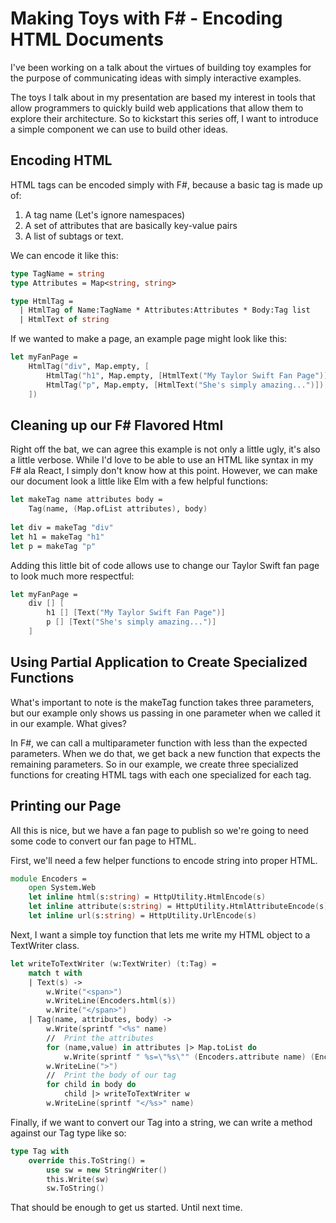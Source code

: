 # Making Toys with F# - Encoding HTML Documents

I've been working on a talk about the virtues of building toy examples for the purpose
of communicating ideas with simply interactive examples.

The toys I talk about in my presentation are based my interest in tools that allow 
programmers to quickly build web applications that allow them to explore their 
architecture.  So to kickstart this series off, I want to introduce a simple 
component we can use to build other ideas.

## Encoding HTML

HTML tags can be encoded simply with F#, because a basic tag is made up of:

1. A tag name (Let's ignore namespaces)
2. A set of attributes that are basically key-value pairs
3. A list of subtags or text.

We can encode it like this:

````fsharp
type TagName = string
type Attributes = Map<string, string>

type HtmlTag = 
  | HtmlTag of Name:TagName * Attributes:Attributes * Body:Tag list
  | HtmlText of string
````

If we wanted to make a page, an example page might look like this:

````fsharp
let myFanPage =
    HtmlTag("div", Map.empty, [
        HtmlTag("h1", Map.empty, [HtmlText("My Taylor Swift Fan Page")])
        HtmlTag("p", Map.empty, [HtmlText("She's simply amazing...")])
    ])
````

## Cleaning up our F# Flavored Html

Right off the bat, we can agree this example is not only a little ugly, it's also a little verbose.
While I'd love to be able to use an HTML like syntax in my F# ala React, I simply don't know how at this point.
However, we can make our document look a little like Elm with a few helpful functions:

````fsharp
let makeTag name attributes body = 
    Tag(name, (Map.ofList attributes), body)    
    
let div = makeTag "div"
let h1 = makeTag "h1"
let p = makeTag "p"
````

Adding this little bit of code allows use to change our Taylor Swift fan page to look much more respectful:

````fsharp
let myFanPage =
    div [] [
        h1 [] [Text("My Taylor Swift Fan Page")]
        p [] [Text("She's simply amazing...")]
    ]
````

## Using Partial Application to Create Specialized Functions

What's important to note is the makeTag function takes three parameters, but our example only shows us passing 
in one parameter when we called it in our example.  What gives?

In F#, we can call a multiparameter function with less than the expected parameters.  When we do that, we get back a
new function that expects the remaining parameters.  So in our example, we create three specialized functions for creating
HTML tags with each one specialized for each tag.

## Printing our Page

All this is nice, but we have a fan page to publish so we're going to need some code to convert our fan page to HTML.

First, we'll need a few helper functions to encode string into proper HTML.

````fsharp
module Encoders =
    open System.Web
    let inline html(s:string) = HttpUtility.HtmlEncode(s)
    let inline attribute(s:string) = HttpUtility.HtmlAttributeEncode(s)
    let inline url(s:string) = HttpUtility.UrlEncode(s)
````

Next, I want a simple toy function that lets me write my HTML object to a TextWriter class.

````fsharp
let writeToTextWriter (w:TextWriter) (t:Tag) =
    match t with
    | Text(s) -> 
        w.Write("<span>")
        w.WriteLine(Encoders.html(s))
        w.Write("</span>")        
    | Tag(name, attributes, body) -> 
        w.Write(sprintf "<%s" name)
        //  Print the attributes
        for (name,value) in attributes |> Map.toList do
            w.Write(sprintf " %s=\"%s\"" (Encoders.attribute name) (Encoders.attribute value))
        w.WriteLine(">")
        //  Print the body of our tag
        for child in body do
            child |> writeToTextWriter w
        w.WriteLine(sprintf "</%s>" name)
````

Finally, if we want to convert our Tag into a string, we can write a method against our Tag type like so:

````fsharp
type Tag with
    override this.ToString() = 
        use sw = new StringWriter()
        this.Write(sw)
        sw.ToString()
````

That should be enough to get us started.  Until next time.
